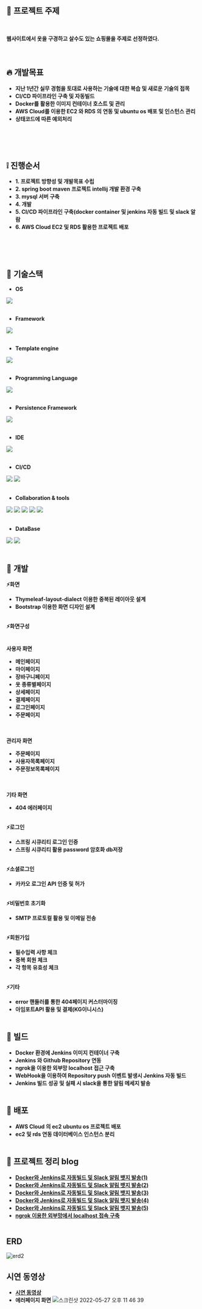 
## :raising_hand: 프로젝트 주제
<br />

**웹사이트에서 옷을 구경하고 살수도 있는 쇼핑몰을 주제로 선정하였다.**  
<br />
<br />
## :fire: 개발목표

- **지난 1년간 실무 경험을 토대로 사용하는 기술에 대한 복습 및 새로운 기술의 접목**
- **CI/CD 파이프라인 구축 및 자동빌드**
- **Docker를 활용한 이미지 컨테이너 호스트 및 관리**
- **AWS Cloud를 이용한 EC2 와 RDS 의 연동 및 ubuntu os 배포 및 인스턴스 관리** 
- **상태코드에 따른 예외처리**<br /><br /><br /><br /><br />

## :grey_exclamation:  진행순서
- **1. 프로젝트 방향성 및 개발목표 수립**
- **2. spring boot maven 프로젝트 intellij 개발 환경 구축**
- **3. mysql 서버 구축**
- **4. 개발**
- **5. CI/CD 파이프라인 구축(docker container 및 jenkins 자동 빌드 및 slack 알람**
- **6. AWS Cloud EC2 및 RDS 활용한 프로젝트 배포**
<br /><br /><br /><br /><br />
## :hammer: 기술스택
- **OS**

<img src="https://img.shields.io/badge/mac OS-000000?style=for-the-badge&logo=mac&logoColor=white"><br /><br />
- **Framework**

<img src="https://img.shields.io/badge/SpringBoot-6DB33F?style=for-the-badge&logo=SpringBoot&logoColor=white"><br /><br />
- **Template engine**

<img src="https://img.shields.io/badge/Thymeleaf-005F0F?style=for-the-badge&logo=Thymeleaf&logoColor=white"> <br /><br />
- **Programming Language**

<img src="https://img.shields.io/badge/JAVA-007396?style=for-the-badge&logo=JAVA&logoColor=white"> <br /><br />
- **Persistence Framework**

<img src="https://img.shields.io/badge/Jpa-007396?style=for-the-badge&logo=Jpa&logoColor=white">    <br /><br />        
- **IDE**

<img src="https://img.shields.io/badge/intellj IDEA-000000?style=for-the-badge&logo=IntelliJ IDEA&logoColor=white"><br /><br />
- **CI/CD**
 
<img src="https://img.shields.io/badge/DOCKER-2496ED?style=for-the-badge&logo=Docker&logoColor=white"> <img src="https://img.shields.io/badge/jenkins-D24939?style=for-the-badge&logo=Jenkins&logoColor=white"><br /><br />
- **Collaboration & tools**

<img src="https://img.shields.io/badge/GIT-D24939?style=for-the-badge&logo=GIT&logoColor=white"> <img src="https://img.shields.io/badge/GITHUB-181717?style=for-the-badge&logo=GITHUB&logoColor=white"> <img src="https://img.shields.io/badge/SLACK-4A154B?style=for-the-badge&logo=SLACK&logoColor=white">
<img src="https://img.shields.io/badge/postman-FF6C37?style=for-the-badge&logo=postman&logoColor=white"> <img src="https://img.shields.io/badge/ngrok-1F1E37?style=for-the-badge&logo=ngrok&logoColor=white"> <br /><br />
- **DataBase**

<img src="https://img.shields.io/badge/mysql-4479A1?style=for-the-badge&logo=mysql&logoColor=white"> <img src="https://img.shields.io/badge/h2-1F1E37?style=for-the-badge&logo=h2&logoColor=white"><br /><br />


## :wrench: 개발

**:zap:화면**
- **Thymeleaf-layout-dialect 이용한 중복된 레이아웃 설계**
- **Bootstrap 이용한 화면 디자인 설계**<br /><br />

**:zap:화면구성**
<br /><br />
<br /> **사용자 화면**                                            
- **메인페이지**                                        
- **마이페이지**
- **장바구니페이지**
- **옷 종류별페이지**
- **상세페이지**
- **결제페이지**
- **로그인페이지**
- **주문페이지**<br /><br />

<br />**관리자 화면**
- **주문페이지**
- **사용자목록페이지**
- **주문정보목록페이지**<br /><br />

<br />**기타 화면**
- **404 에러페이지**<br /><br />



**:zap:로그인**
- **스프링 시큐리티 로그인 인증**
- **스프링 시큐리티 활용 password 암호화 db저장**<br /><br />

**:zap:소셜로그인**
- **카카오 로그인 API 인증 및 허가**<br /><br />

**:zap:비밀번호 초기화**
- **SMTP 프로토컬 활용 및 이메일 전송**<br /><br />

**:zap:회원가입**
- **필수입력 사항 체크**
- **중복 회원 체크**
- **각 항목 유효성 체크**<br /><br />

**:zap:기타**
- **error 핸들러를 통한 404페이지 커스터마이징**
- **아임포트API 활용 및 결제(KG이니시스)**<br /><br />

## :open_file_folder: 빌드

- **Docker 환경에 Jenkins 이미지 컨테이너 구축**
- **Jenkins 와 Github Repository 연동**
- **ngrok을 이용한 외부망 localhost 접근 구축**
- **WebHook을 이용하여 Repository push 이벤트 발생시 Jenkins 자동 빌드**
- **Jenkins 빌드 성공 및 실패 시 slack을 통한 알림 메세지 발송**<br /><br />

## :open_file_folder: 배포
- **AWS Cloud 의 ec2 ubuntu os 프로젝트 배포**
- **ec2 및 rds 연동 데이터베이스 인스턴스 분리**<br /><br />
 
 ## :egg: 프로젝트 정리 blog

- **[Docker와 Jenkins로 자동빌드 및 Slack 알림 뱃지 발송(1)](https://yjkim-dev.tistory.com/11)**
- **[Docker와 Jenkins로 자동빌드 및 Slack 알림 뱃지 발송(2)](https://yjkim-dev.tistory.com/12)**
- **[Docker와 Jenkins로 자동빌드 및 Slack 알림 뱃지 발송(3)](https://yjkim-dev.tistory.com/13)**
- **[Docker와 Jenkins로 자동빌드 및 Slack 알림 뱃지 발송(4)](https://yjkim-dev.tistory.com/14)**
- **[Docker와 Jenkins로 자동빌드 및 Slack 알림 뱃지 발송(5)](https://yjkim-dev.tistory.com/15)**
- **[ngrok 이용한 외부망에서 localhost 접속 구축](https://yjkim-dev.tistory.com/16)**<br /><br />


## ERD
![erd2](https://user-images.githubusercontent.com/73875312/170714352-932d627b-5771-4c43-ae19-c1fd0024c89a.png)


## 시연 동영상

- **[시연 동영상](https://yjkim-dev.tistory.com/17)**
- **에러페이지 화면**
![스크린샷 2022-05-27 오후 11 46 39](https://user-images.githubusercontent.com/73875312/170723091-d1048f77-c347-42f3-aad6-4c5c4436b849.png)







